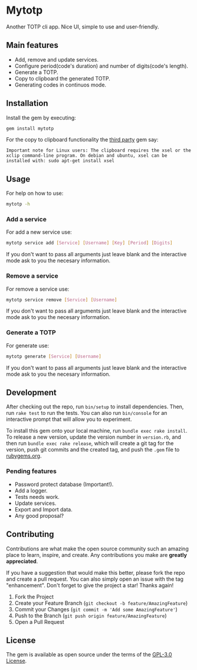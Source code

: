 # Mytotp

Another TOTP cli app. Nice UI, simple to use and user-friendly.

## Main features

-   Add, remove and update services.
-   Configure period(code's duration) and number of digits(code's length).
-   Generate a TOTP.
-   Copy to clipboard the generated TOTP.
-   Generating codes in continuos mode.

## Installation

Install the gem by executing:

```bash
gem install mytotp
```

For the copy to clipboard functionality the [third party](https://www.rubydoc.info/gems/clipboard/1.3.6) gem say:

    Important note for Linux users: The clipboard requires the xsel or the xclip command-line program. On debian and ubuntu, xsel can be installed with: sudo apt-get install xsel

## Usage

For help on how to use:

```bash
mytotp -h
```

### Add a service

For add a new service use:

```bash
mytotp service add [Service] [Username] [Key] [Period] [Digits]
```

If you don't want to pass all arguments just leave blank and the interactive mode ask to you the necesary information.

### Remove a service

For remove a service use:

```bash
mytotp service remove [Service] [Username]
```

If you don't want to pass all arguments just leave blank and the interactive mode ask to you the necesary information.

### Generate a TOTP

For generate use:

```bash
mytotp generate [Service] [Username]
```

If you don't want to pass all arguments just leave blank and the interactive mode ask to you the necesary information.

## Development

After checking out the repo, run `bin/setup` to install dependencies. Then, run `rake test` to run the tests. You can also run `bin/console` for an interactive prompt that will allow you to experiment.

To install this gem onto your local machine, run `bundle exec rake install`. To release a new version, update the version number in `version.rb`, and then run `bundle exec rake release`, which will create a git tag for the version, push git commits and the created tag, and push the `.gem` file to [rubygems.org](https://rubygems.org).

### Pending features

-   Password protect database (Important!).
-   Add a logger.
-   Tests needs work.
-   Update services.
-   Export and Import data.
-   Any good proposal?

## Contributing

Contributions are what make the open source community such an amazing place to learn, inspire, and create. Any contributions you make are **greatly appreciated**.

If you have a suggestion that would make this better, please fork the repo and create a pull request. You can also simply open an issue with the tag "enhancement".
Don't forget to give the project a star! Thanks again!

1.  Fork the Project
2.  Create your Feature Branch (`git checkout -b feature/AmazingFeature`)
3.  Commit your Changes (`git commit -m 'Add some AmazingFeature'`)
4.  Push to the Branch (`git push origin feature/AmazingFeature`)
5.  Open a Pull Request

## License

The gem is available as open source under the terms of the [GPL-3.0 License](https://www.github.com/a-chacon/mytotp/blob/main/LICENSE).
